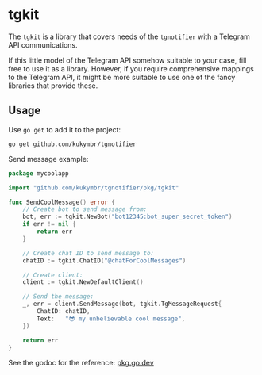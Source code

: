 # tgkit

The `tgkit` is a library that covers needs of the `tgnotifier`
with a Telegram API communications.

If this little model of the Telegram API somehow suitable to your case, 
fill free to use it as a library.
However, if you require comprehensive mappings to the Telegram API, 
it might be more suitable to use one of the fancy libraries that provide these.

## Usage

Use `go get` to add it to the project:

```shell
go get github.com/kukymbr/tgnotifier
```

Send message example:

```go
package mycoolapp

import "github.com/kukymbr/tgnotifier/pkg/tgkit"

func SendCoolMessage() error {
	// Create bot to send message from:
	bot, err := tgkit.NewBot("bot12345:bot_super_secret_token")
	if err != nil {
		return err
	}

	// Create chat ID to send message to:
	chatID := tgkit.ChatID("@chatForCoolMessages")

	// Create client:
	client := tgkit.NewDefaultClient()

	// Send the message:
	_, err = client.SendMessage(bot, tgkit.TgMessageRequest{
		ChatID: chatID,
		Text:   "😎 my unbelievable cool message",
	})

	return err
}
```

See the godoc for the reference: [pkg.go.dev](https://pkg.go.dev/github.com/kukymbr/tgnotifier@v1.0.0/pkg/tgkit)